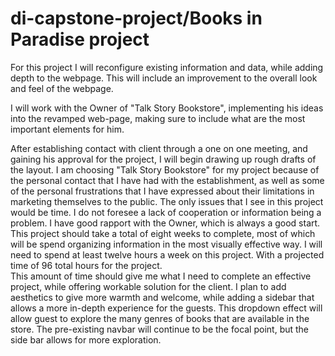 # di-capstone-project/Books in Paradise project

For this project I will reconfigure existing information and data, while adding depth to the webpage.  This will include an improvement to the overall look and feel of the webpage.

I will work with the Owner of "Talk Story Bookstore", implementing his ideas into the revamped web-page, making sure to include what are the most important elements for him.

After establishing contact with client through a one on one meeting, and gaining his approval for the project, I will begin drawing up rough drafts of the layout.
I am choosing "Talk Story Bookstore" for my project because of the personal contact that I have had with the establishment, as well as some of the personal frustrations that I have expressed about their limitations in marketing themselves to the public.
The only issues that I see in this project would be time.  I do not foresee a lack of cooperation or information being a problem.  I have good rapport with the Owner, which is always a good start.
This project should take a total of eight weeks to complete, most of which will be spend organizing information in the most visually effective way.
I will need to spend at least twelve hours a week on this project.  With a projected time of 96 total hours for the project.  
This amount of time should give me what I need to complete an effective project, while offering workable solution for the client.
I plan to add aesthetics to give more warmth and welcome, while adding a sidebar that allows a more in-depth experience for the guests. This dropdown effect will allow guest to explore the many genres of books that are available in the store.
The pre-existing navbar will continue to be the focal point, but the side bar allows for more exploration. 

